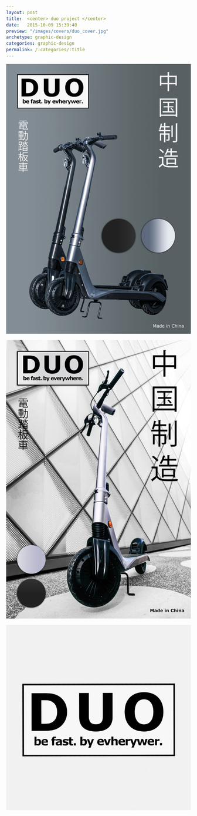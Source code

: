 ```yaml
---
layout: post
title:  <center> duo project </center>
date:   2015-10-09 15:39:40
preview: "/images/covers/duo_cover.jpg"
archetype: graphic-design
categories: graphic-design
permalink: /:categories/:title
---
```


![Picture 1](\images\graphic-design\duo-projects\1.jpg)

![Picture 2](\images\graphic-design\duo-projects\2.jpg)

![Picture 2](\images\graphic-design\duo-projects\3.jpg)

